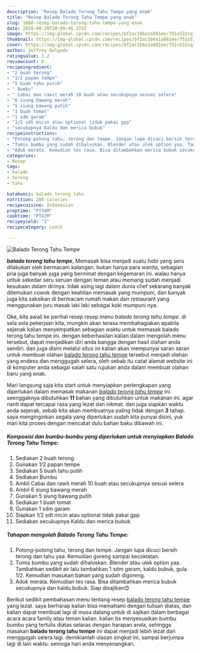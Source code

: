 ```yaml
---
description: "Resep Balado Terong Tahu Tempe yang enak"
title: "Resep Balado Terong Tahu Tempe yang enak"
slug: 1608-resep-balado-terong-tahu-tempe-yang-enak
date: 2020-08-28T20:09:46.375Z
image: https://img-global.cpcdn.com/recipes/bf2ac1b6a1a881ee/751x532cq70/balado-terong-tahu-tempe-foto-resep-utama.jpg
thumbnail: https://img-global.cpcdn.com/recipes/bf2ac1b6a1a881ee/751x532cq70/balado-terong-tahu-tempe-foto-resep-utama.jpg
cover: https://img-global.cpcdn.com/recipes/bf2ac1b6a1a881ee/751x532cq70/balado-terong-tahu-tempe-foto-resep-utama.jpg
author: Jeffrey Delgado
ratingvalue: 3.2
reviewcount: 8
recipeingredient:
- "2 buah terong"
- "1/2 papan tempe"
- "5 buah tahu putih"
- " Bumbu"
- " Cabai dan rawit merah 10 buah atau secukupnya sesuai selera"
- "6 siung bawang merah"
- "5 siung bawang putih"
- "1 buah tomat"
- "1 sdm garam"
- "1/2 sdt micin atau optional tidak pakai gpp"
- "secukupnya Kaldu dan merica bubuk"
recipeinstructions:
- "Potong-potong tahu, terong dan tempe. Jangan lupa dicuci bersih terong dan tahu yaa. Kemudian goreng sampai kecoklatan."
- "Tumis bumbu yang sudah dihaluskan. Blender atau ulek option yaa. Tambahkan sedikit air lalu tambahkan 1 sdm garam, kaldu bubuk, gula 1/2. Kemudian masukan bahan yang sudah digoreng."
- "Aduk merata. Kemudian tes rasa. Bisa ditambahkan merica bubuk secukupnya dan kaldu bubuk. Siap disajikan😊"
categories:
- Resep
tags:
- balado
- terong
- tahu

katakunci: balado terong tahu 
nutrition: 289 calories
recipecuisine: Indonesian
preptime: "PT34M"
cooktime: "PT47M"
recipeyield: "2"
recipecategory: Lunch

---
```



![Balado Terong Tahu Tempe](https://img-global.cpcdn.com/recipes/bf2ac1b6a1a881ee/751x532cq70/balado-terong-tahu-tempe-foto-resep-utama.jpg)

<b><i>balado terong tahu tempe</i></b>, Memasak bisa menjadi suatu hobi yang seru dilakukan oleh bermacam kalangan. bukan hanya para wanita, sebagian pria juga banyak juga yang berminat dengan kegemaran ini. walau hanya untuk sekedar seru seruan dengan teman atau memang sudah menjadi kesukaan dalam dirinya. tidak asing lagi dalam dunia chef sekarang banyak ditemukan cowok dengan keahlian memasak yang mumpuni, dan banyak juga kita saksikan di bermacam rumah makan dan restaurant yang menggunakan juru masak laki laki sebagai koki mumpuni nya.



Oke, kita awali ke perihal resep resep menu <i>balado terong tahu tempe</i>. di sela sela pekerjaan kita, mungkin akan terasa membahagiakan apabila sejenak kalian menyempatkan sebagian waktu untuk memasak balado terong tahu tempe ini. dengan keberhasilan kalian dalam mengolah menu tersebut, dapat menjadikan diri anda bangga dengan hasil olahan anda sendiri. dan juga disini melalui situs ini kalian akan mempunyai saran saran untuk membuat olahan <u>balado terong tahu tempe</u> tersebut menjadi olahan yang endess dan menggugah selera, oleh sebab itu catat alamat website ini di komputer anda sebagai salah satu rujukan anda dalam membuat olahan baru yang enak.


Mari langsung saja kita start untuk menyiapkan perlengkapan yang diperlukan dalam memasak makanan <u><i>balado terong tahu tempe</i></u> ini. seenggaknya dibutuhkan <b>11</b> bahan yang dibutuhkan untuk makanan ini. agar nanti dapat tercapai rasa yang lezat dan nikmat. dan juga siapkan waktu anda sejenak, sebab kita akan membuatnya paling tidak dengan <b>3</b> tahap. saya menginginkan segala yang diperlukan sudah kita punyai disini, yuk mari kita proses dengan mencatat dulu bahan baku dibawah ini.

<!--inarticleads1-->

##### Komposisi dan bumbu-bumbu yang diperlukan untuk menyiapkan Balado Terong Tahu Tempe:

1. Sediakan 2 buah terong
1. Gunakan 1/2 papan tempe
1. Sediakan 5 buah tahu putih
1. Sediakan  Bumbu
1. Ambil  Cabai dan rawit merah 10 buah atau secukupnya sesuai selera
1. Ambil 6 siung bawang merah
1. Gunakan 5 siung bawang putih
1. Sediakan 1 buah tomat
1. Gunakan 1 sdm garam
1. Siapkan 1/2 sdt micin atau optional tidak pakai gpp
1. Sediakan secukupnya Kaldu dan merica bubuk




<!--inarticleads2-->

##### Tahapan mengolah Balado Terong Tahu Tempe:

1. Potong-potong tahu, terong dan tempe. Jangan lupa dicuci bersih terong dan tahu yaa. Kemudian goreng sampai kecoklatan.
1. Tumis bumbu yang sudah dihaluskan. Blender atau ulek option yaa. Tambahkan sedikit air lalu tambahkan 1 sdm garam, kaldu bubuk, gula 1/2. Kemudian masukan bahan yang sudah digoreng.
1. Aduk merata. Kemudian tes rasa. Bisa ditambahkan merica bubuk secukupnya dan kaldu bubuk. Siap disajikan😊




Berikut sedikit pembahasan menu tentang resep <u>balado terong tahu tempe</u> yang lezat. saya berharap kalian bisa memahami dengan tulisan diatas, dan kalian dapat membuat lagi di masa datang untuk di sajikan dalam berbagai acara acara family atau teman kalian. kalian bs menyesuaikan bumbu bumbu yang tertulis diatas selaras dengan harapan anda, sehingga masakan <b>balado terong tahu tempe</b> ini dapat menjadi lebih lezat dan menggugah selera lagi. demikianlah ulasan singkat ini, sampai berjumpa lagi di lain waktu. semoga hari anda menyenangkan.
